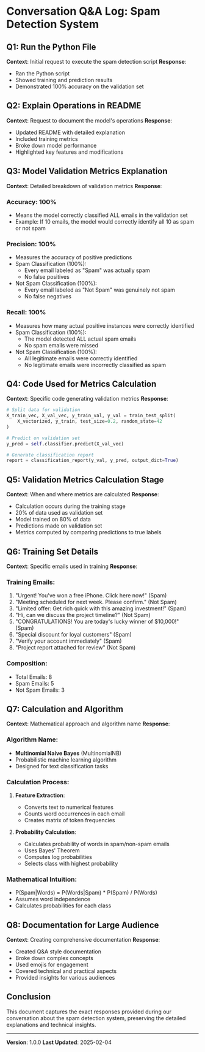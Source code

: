 # Conversation Q&A Log: Spam Detection System

## Q1: Run the Python File
**Context**: Initial request to execute the spam detection script
**Response**: 
- Ran the Python script
- Showed training and prediction results
- Demonstrated 100% accuracy on the validation set

## Q2: Explain Operations in README
**Context**: Request to document the model's operations
**Response**: 
- Updated README with detailed explanation
- Included training metrics
- Broke down model performance
- Highlighted key features and modifications

## Q3: Model Validation Metrics Explanation
**Context**: Detailed breakdown of validation metrics
**Response**:

### Accuracy: 100%
- Means the model correctly classified ALL emails in the validation set
- Example: If 10 emails, the model would correctly identify all 10 as spam or not spam

### Precision: 100%
- Measures the accuracy of positive predictions
- Spam Classification (100%):
  * Every email labeled as "Spam" was actually spam
  * No false positives
- Not Spam Classification (100%):
  * Every email labeled as "Not Spam" was genuinely not spam
  * No false negatives

### Recall: 100%
- Measures how many actual positive instances were correctly identified
- Spam Classification (100%):
  * The model detected ALL actual spam emails
  * No spam emails were missed
- Not Spam Classification (100%):
  * All legitimate emails were correctly identified
  * No legitimate emails were incorrectly classified as spam

## Q4: Code Used for Metrics Calculation
**Context**: Specific code generating validation metrics
**Response**:
```python
# Split data for validation
X_train_vec, X_val_vec, y_train_val, y_val = train_test_split(
    X_vectorized, y_train, test_size=0.2, random_state=42
)

# Predict on validation set
y_pred = self.classifier.predict(X_val_vec)

# Generate classification report
report = classification_report(y_val, y_pred, output_dict=True)
```

## Q5: Validation Metrics Calculation Stage
**Context**: When and where metrics are calculated
**Response**:
- Calculation occurs during the training stage
- 20% of data used as validation set
- Model trained on 80% of data
- Predictions made on validation set
- Metrics computed by comparing predictions to true labels

## Q6: Training Set Details
**Context**: Specific emails used in training
**Response**:
### Training Emails:
1. "Urgent! You've won a free iPhone. Click here now!" (Spam)
2. "Meeting scheduled for next week. Please confirm." (Not Spam)
3. "Limited offer: Get rich quick with this amazing investment!" (Spam)
4. "Hi, can we discuss the project timeline?" (Not Spam)
5. "CONGRATULATIONS! You are today's lucky winner of $10,000!" (Spam)
6. "Special discount for loyal customers" (Spam)
7. "Verify your account immediately" (Spam)
8. "Project report attached for review" (Not Spam)

### Composition:
- Total Emails: 8
- Spam Emails: 5
- Not Spam Emails: 3

## Q7: Calculation and Algorithm
**Context**: Mathematical approach and algorithm name
**Response**:

### Algorithm Name: 
- **Multinomial Naive Bayes** (MultinomialNB)
- Probabilistic machine learning algorithm
- Designed for text classification tasks

### Calculation Process:
1. **Feature Extraction**:
   - Converts text to numerical features
   - Counts word occurrences in each email
   - Creates matrix of token frequencies

2. **Probability Calculation**:
   - Calculates probability of words in spam/non-spam emails
   - Uses Bayes' Theorem
   - Computes log probabilities
   - Selects class with highest probability

### Mathematical Intuition:
- P(Spam|Words) = P(Words|Spam) * P(Spam) / P(Words)
- Assumes word independence
- Calculates probabilities for each class

## Q8: Documentation for Large Audience
**Context**: Creating comprehensive documentation
**Response**:
- Created Q&A style documentation
- Broke down complex concepts
- Used emojis for engagement
- Covered technical and practical aspects
- Provided insights for various audiences

## Conclusion
This document captures the exact responses provided during our conversation about the spam detection system, preserving the detailed explanations and technical insights.

---

**Version**: 1.0.0
**Last Updated**: 2025-02-04
